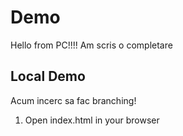 # Demo

Hello from PC!!!!
Am scris o completare

## Local Demo

Acum incerc sa fac branching!

1. Open index.html in your browser
